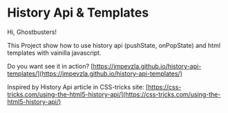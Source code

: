 # History Api & Templates

Hi, Ghostbusters!

This Project show how to use history api (pushState, onPopState) and html templates with vainilla javascript.

Do you want see it in action? 
[https://jmpevzla.github.io/history-api-templates/](https://jmpevzla.github.io/history-api-templates/)

Inspired by History Api article in CSS-tricks site: 
[https://css-tricks.com/using-the-html5-history-api/](https://css-tricks.com/using-the-html5-history-api/)


